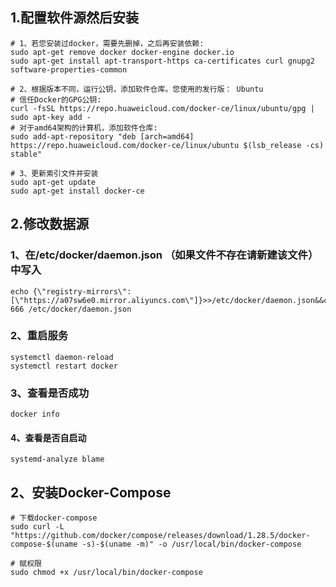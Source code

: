 

## 1.配置软件源然后安装

~~~shell
# 1、若您安装过docker，需要先删掉，之后再安装依赖:
sudo apt-get remove docker docker-engine docker.io
sudo apt-get install apt-transport-https ca-certificates curl gnupg2 software-properties-common

# 2、根据版本不同，运行公钥，添加软件仓库。您使用的发行版： Ubuntu
# 信任Docker的GPG公钥:
curl -fsSL https://repo.huaweicloud.com/docker-ce/linux/ubuntu/gpg | sudo apt-key add -
# 对于amd64架构的计算机，添加软件仓库:
sudo add-apt-repository "deb [arch=amd64] https://repo.huaweicloud.com/docker-ce/linux/ubuntu $(lsb_release -cs) stable"

# 3、更新索引文件并安装
sudo apt-get update
sudo apt-get install docker-ce
~~~





## 2.修改数据源

### 1、在/etc/docker/daemon.json （如果文件不存在请新建该文件） 中写入

~~~ shell
echo {\"registry-mirrors\": [\"https://a07sw6e0.mirror.aliyuncs.com\"]}>>/etc/docker/daemon.json&&chmod 666 /etc/docker/daemon.json
~~~



### 2、重启服务

~~~ shell
systemctl daemon-reload
systemctl restart docker
~~~



### 3、查看是否成功

~~~ shell
docker info
~~~



#### 4、查看是否自启动

~~~
systemd-analyze blame
~~~





## 2、安装Docker-Compose

~~~shell
# 下载docker-compose
sudo curl -L "https://github.com/docker/compose/releases/download/1.28.5/docker-compose-$(uname -s)-$(uname -m)" -o /usr/local/bin/docker-compose

# 赋权限
sudo chmod +x /usr/local/bin/docker-compose
~~~

